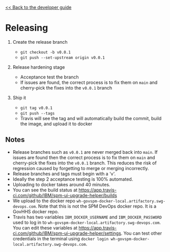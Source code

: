 [<< Back to the developer guide](../developer_guide.md)

# Releasing

1. Create the release branch

    - `git checkout -b v0.0.1`
    - `git push --set-upstream origin v0.0.1`

2. Release hardening stage

   - Acceptance test the branch
   - If issues are found, the correct process is to fix them on `main` and cherry-pick the fixes into the `v0.0.1` branch

3. Ship it

   - `git tag v0.0.1`
   - `git push --tags`
   - Travis will see the tag and will automatically build the commit, build the image, and upload it to docker

## Notes

- Release branches such as `v0.0.1` are never merged back into `main`. If issues are found then the correct process is to fix them on `main` and cherry-pick the fixes into the `v0.0.1` branch. This reduces the risk of regression caused by forgetting to merge or merging incorrectly.
- Release branches and tags must begin with a 'v'.
- Ideally the step 2 acceptance testing is 100% automated.
- Uploading to docker takes around 40 minutes.
- You can see the build status at https://app.travis-ci.com/github/IBM/spm-ui-upgrade-helper/builds
- We upload to the docker repo `wh-govspm-docker-local.artifactory.swg-devops.com`. Note that this is not the SPM DevOps docker repo. It is a GovHHS docker repo.
- Travis has two variables `IBM_DOCKER_USERNAME` and `IBM_DOCKER_PASSWORD` used to log in to `wh-govspm-docker-local.artifactory.swg-devops.com`. You can edit these variables at https://app.travis-ci.com/github/IBM/spm-ui-upgrade-helper/settings. You can test other credentials in the terminal using `docker login wh-govspm-docker-local.artifactory.swg-devops.com`.

